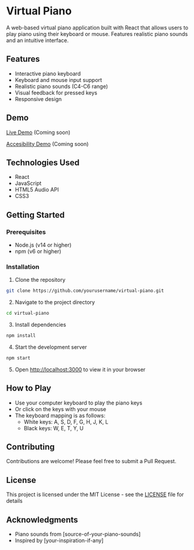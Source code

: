 # Virtual Piano

A web-based virtual piano application built with React that allows users to play piano using their keyboard or mouse. Features realistic piano sounds and an intuitive interface.

## Features

- Interactive piano keyboard
- Keyboard and mouse input support
- Realistic piano sounds (C4-C6 range)
- Visual feedback for pressed keys
- Responsive design

## Demo

[Live Demo](https://github.com/user-attachments/assets/8c72ab28-d4c2-4efc-98a1-29f8cc28dc30) (Coming soon)

[Accesibility Demo](your-demo-link-here) (Coming soon)

## Technologies Used

- React
- JavaScript
- HTML5 Audio API
- CSS3

## Getting Started

### Prerequisites

- Node.js (v14 or higher)
- npm (v6 or higher)

### Installation

1. Clone the repository
```bash
git clone https://github.com/yourusername/virtual-piano.git
```

2. Navigate to the project directory
```bash
cd virtual-piano
```

3. Install dependencies
```bash
npm install
```

4. Start the development server
```bash
npm start
```

5. Open [http://localhost:3000](http://localhost:3000) to view it in your browser

## How to Play

- Use your computer keyboard to play the piano keys
- Or click on the keys with your mouse
- The keyboard mapping is as follows:
  - White keys: A, S, D, F, G, H, J, K, L
  - Black keys: W, E, T, Y, U

## Contributing

Contributions are welcome! Please feel free to submit a Pull Request.

## License

This project is licensed under the MIT License - see the [LICENSE](LICENSE) file for details

## Acknowledgments

- Piano sounds from [source-of-your-piano-sounds]
- Inspired by [your-inspiration-if-any]
